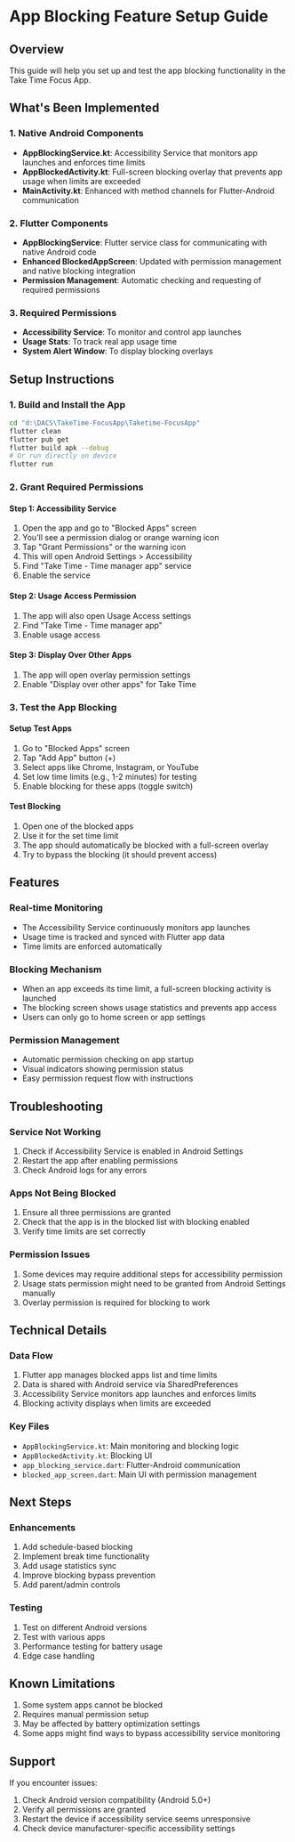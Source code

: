 # App Blocking Feature Setup Guide

## Overview
This guide will help you set up and test the app blocking functionality in the Take Time Focus App.

## What's Been Implemented

### 1. Native Android Components
- **AppBlockingService.kt**: Accessibility Service that monitors app launches and enforces time limits
- **AppBlockedActivity.kt**: Full-screen blocking overlay that prevents app usage when limits are exceeded
- **MainActivity.kt**: Enhanced with method channels for Flutter-Android communication

### 2. Flutter Components
- **AppBlockingService**: Flutter service class for communicating with native Android code
- **Enhanced BlockedAppScreen**: Updated with permission management and native blocking integration
- **Permission Management**: Automatic checking and requesting of required permissions

### 3. Required Permissions
- **Accessibility Service**: To monitor and control app launches
- **Usage Stats**: To track real app usage time
- **System Alert Window**: To display blocking overlays

## Setup Instructions

### 1. Build and Install the App
```bash
cd "d:\DACS\TakeTime-FocusApp\Taketime-FocusApp"
flutter clean
flutter pub get
flutter build apk --debug
# Or run directly on device
flutter run
```

### 2. Grant Required Permissions

#### Step 1: Accessibility Service
1. Open the app and go to "Blocked Apps" screen
2. You'll see a permission dialog or orange warning icon
3. Tap "Grant Permissions" or the warning icon
4. This will open Android Settings > Accessibility
5. Find "Take Time - Time manager app" service
6. Enable the service

#### Step 2: Usage Access Permission
1. The app will also open Usage Access settings
2. Find "Take Time - Time manager app"
3. Enable usage access

#### Step 3: Display Over Other Apps
1. The app will open overlay permission settings
2. Enable "Display over other apps" for Take Time

### 3. Test the App Blocking

#### Setup Test Apps
1. Go to "Blocked Apps" screen
2. Tap "Add App" button (+)
3. Select apps like Chrome, Instagram, or YouTube
4. Set low time limits (e.g., 1-2 minutes) for testing
5. Enable blocking for these apps (toggle switch)

#### Test Blocking
1. Open one of the blocked apps
2. Use it for the set time limit
3. The app should automatically be blocked with a full-screen overlay
4. Try to bypass the blocking (it should prevent access)

## Features

### Real-time Monitoring
- The Accessibility Service continuously monitors app launches
- Usage time is tracked and synced with Flutter app data
- Time limits are enforced automatically

### Blocking Mechanism
- When an app exceeds its time limit, a full-screen blocking activity is launched
- The blocking screen shows usage statistics and prevents app access
- Users can only go to home screen or app settings

### Permission Management
- Automatic permission checking on app startup
- Visual indicators showing permission status
- Easy permission request flow with instructions

## Troubleshooting

### Service Not Working
1. Check if Accessibility Service is enabled in Android Settings
2. Restart the app after enabling permissions
3. Check Android logs for any errors

### Apps Not Being Blocked
1. Ensure all three permissions are granted
2. Check that the app is in the blocked list with blocking enabled
3. Verify time limits are set correctly

### Permission Issues
1. Some devices may require additional steps for accessibility permission
2. Usage stats permission might need to be granted from Android Settings manually
3. Overlay permission is required for blocking to work

## Technical Details

### Data Flow
1. Flutter app manages blocked apps list and time limits
2. Data is shared with Android service via SharedPreferences
3. Accessibility Service monitors app launches and enforces limits
4. Blocking activity displays when limits are exceeded

### Key Files
- `AppBlockingService.kt`: Main monitoring and blocking logic
- `AppBlockedActivity.kt`: Blocking UI
- `app_blocking_service.dart`: Flutter-Android communication
- `blocked_app_screen.dart`: Main UI with permission management

## Next Steps

### Enhancements
1. Add schedule-based blocking
2. Implement break time functionality
3. Add usage statistics sync
4. Improve blocking bypass prevention
5. Add parent/admin controls

### Testing
1. Test on different Android versions
2. Test with various apps
3. Performance testing for battery usage
4. Edge case handling

## Known Limitations
1. Some system apps cannot be blocked
2. Requires manual permission setup
3. May be affected by battery optimization settings
4. Some apps might find ways to bypass accessibility service monitoring

## Support
If you encounter issues:
1. Check Android version compatibility (Android 5.0+)
2. Verify all permissions are granted
3. Restart the device if accessibility service seems unresponsive
4. Check device manufacturer-specific accessibility settings
